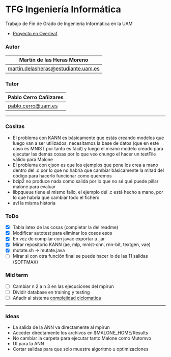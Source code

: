 # TFG Ingeniería Informática

Trabajo de Fin de Grado de Ingeniería Informática en la UAM
- [Proyecto en Overleaf](https://www.overleaf.com/project/619df580e0cdd6ba1598798b)

### Autor
| Martín de las Heras Moreno
| --------------------------
| martin.delasheras@estudiante.uam.es

### Tutor
| Pablo Cerro Cañizares
| --------------------------
| pablo.cerro@uam.es

---

### Cositas
 - El problema con KANN es básicamente que estás creando modelos que luego van a ser utilizados, necesitamos la base de datos (que en este caso es MNIST por tanto es fácil) y luego el mismo modelo creado para ejecutar las demás cosas por lo que veo chungo el hacer un testFile válido para Malone
 - El problema con cjson es que los ejemplos que pone los crea a mano dentro del .c por lo que no habría que cambiar básicamente la mitad del código para hacerlo funcionar como queremos
 - bzip2 no produce nada como salida por lo que no sé qué puede pillar malone para evaluar
 - libpqueue tiene el mismo fallo, el ejemplo del .c está hecho a mano, por lo que habría que cambiar todo el fichero
 - avl la misma historia

### ToDo
 - [x] Tabla latex de las cosas (completar la del readme)
 - [x] Modificar autotest para eliminar los cosos esos
 - [x] En vez de compilar con javac exportar a .jar
 - [x] Mirar repositorio KANN (ae, mlp, mnist-cnn, rnn-bit, textgen, vae)
 - [x] mutate.sh -> mutate.java
 - [ ] Mirar si con otra función final se puede hacer lo de las 11 salidas (SOFTMAX)

### Mid term
 - [ ] Cambiar n 2 a n 3 en las ejecuciones del mpirun
 - [ ] Dividir database en training y testing
 - [ ] Añadir al sistema [complejidad ciclomatica](https://github.com/ideadapt/metriculator)

---

### Ideas
 - La salida de la ANN va directamente al mpirun
 - Acceder directamente los archivos en $MALONE_HOME/Results
 - No cambiar la carpeta para ejecutar tanto Malone como Mutomvo
 - UI para la ANN
 - Cortar salidas para que solo muestre algoritmo u optimizaciones